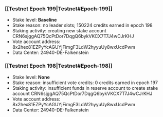 ### [[Testnet Epoch 199|Testnet#Epoch-199]]
* Stake level: **Baseline**
* Stake reason: no leader slots; 150224 credits earned in epoch 198
* Staking activity: creating new stake account CRN6sjggAQ75QcPtDor7DqgQ6bykVKCX7T7J4wCJrKHJ
* Vote account address: 8x2hex81EZPyYcAGUYjFimgF3LdW2hyyuUy8wxUcdPwm
* Data Center: 24940-DE-Falkenstein
### [[Testnet Epoch 198|Testnet#Epoch-198]]
* Stake level: **None**
* Stake reason: insufficient vote credits: 0 credits earned in epoch 197
* Staking activity: insufficient funds in reserve account to create stake account CRN6sjggAQ75QcPtDor7DqgQ6bykVKCX7T7J4wCJrKHJ
* Vote account address: 8x2hex81EZPyYcAGUYjFimgF3LdW2hyyuUy8wxUcdPwm
* Data Center: 24940-DE-Falkenstein